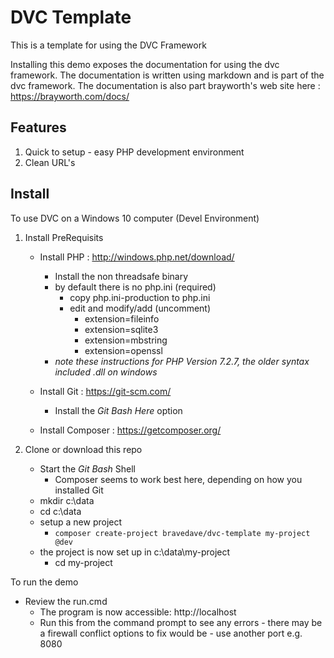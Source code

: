 # DVC Template

This is a template for using the DVC Framework

Installing this demo exposes the documentation for using the dvc framework. The documentation
is written using markdown and is part of the dvc framework. The documentation is also part brayworth's web site here : https://brayworth.com/docs/

## Features
1. Quick to setup - easy PHP development environment
1. Clean URL's

## Install
To use DVC on a Windows 10 computer (Devel Environment)
1. Install PreRequisits
   * Install PHP : http://windows.php.net/download/
      * Install the non threadsafe binary
      * by default there is no php.ini (required)
        * copy php.ini-production to php.ini
        * edit and modify/add (uncomment)
          * extension=fileinfo
          * extension=sqlite3
          * extension=mbstring
          * extension=openssl
      * *note these instructions for PHP Version 7.2.7, the older syntax included .dll on windows*

   * Install Git : https://git-scm.com/
     * Install the *Git Bash Here* option
   * Install Composer : https://getcomposer.org/

1. Clone or download this repo
   * Start the *Git Bash* Shell
     * Composer seems to work best here, depending on how you installed Git
   * mkdir c:\data
   * cd c:\data
   * setup a new project
     * `composer create-project bravedave/dvc-template my-project @dev`
   * the project is now set up in c:\data\my-project
     * cd my-project

To run the demo
   * Review the run.cmd
     * The program is now accessible: http://localhost
     * Run this from the command prompt to see any errors - there may be a firewall
       conflict options to fix would be - use another port e.g. 8080
